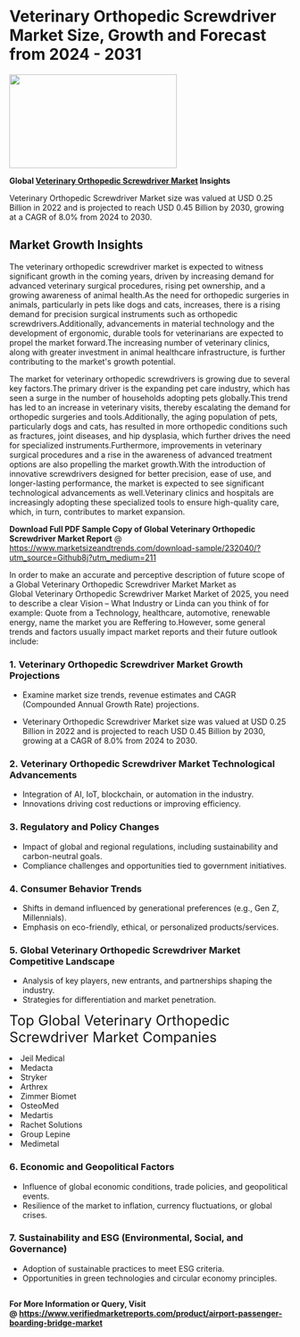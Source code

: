 <H1>Veterinary Orthopedic Screwdriver Market Size, Growth and Forecast from 2024 - 2031</H1><img class="aligncenter size-medium wp-image-584254" src="https://thirdeyenews.in/wp-content/uploads/2024/09/Global-Market-Research-300x168.jpeg" alt="" width="300" height="168" /><p><strong>Global&nbsp;<a href="https://www.marketsizeandtrends.com/download-sample/232040/?utm_source=Github8j?utm_medium=211">Veterinary Orthopedic Screwdriver Market</a> Insights</strong></p><p>Veterinary Orthopedic Screwdriver Market size was valued at USD 0.25 Billion in 2022 and is projected to reach USD 0.45 Billion by 2030, growing at a CAGR of 8.0% from 2024 to 2030.</p><p><h2>Market Growth Insights</h2> <p>The veterinary orthopedic screwdriver market is expected to witness significant growth in the coming years, driven by increasing demand for advanced veterinary surgical procedures, rising pet ownership, and a growing awareness of animal health.As the need for orthopedic surgeries in animals, particularly in pets like dogs and cats, increases, there is a rising demand for precision surgical instruments such as orthopedic screwdrivers.Additionally, advancements in material technology and the development of ergonomic, durable tools for veterinarians are expected to propel the market forward.The increasing number of veterinary clinics, along with greater investment in animal healthcare infrastructure, is further contributing to the market's growth potential.</p> <p>The market for veterinary orthopedic screwdrivers is growing due to several key factors.The primary driver is the expanding pet care industry, which has seen a surge in the number of households adopting pets globally.This trend has led to an increase in veterinary visits, thereby escalating the demand for orthopedic surgeries and tools.Additionally, the aging population of pets, particularly dogs and cats, has resulted in more orthopedic conditions such as fractures, joint diseases, and hip dysplasia, which further drives the need for specialized instruments.Furthermore, improvements in veterinary surgical procedures and a rise in the awareness of advanced treatment options are also propelling the market growth.With the introduction of innovative screwdrivers designed for better precision, ease of use, and longer-lasting performance, the market is expected to see significant technological advancements as well.Veterinary clinics and hospitals are increasingly adopting these specialized tools to ensure high-quality care, which, in turn, contributes to market expansion.<p><span class=""><strong>Download Full PDF Sample Copy of Global Veterinary Orthopedic Screwdriver Market Report</strong> @ <a href="https://www.marketsizeandtrends.com/download-sample/232040/?utm_source=Github8j?utm_medium=211" target="_blank">https://www.marketsizeandtrends.com/download-sample/232040/?utm_source=Github8j?utm_medium=211</a></span></p><p>In order to make an accurate and perceptive description of future scope of a Global&nbsp;Veterinary Orthopedic Screwdriver Market Market as Global&nbsp;Veterinary Orthopedic Screwdriver Market Market of 2025, you need to describe a clear Vision &ndash; What Industry or Linda can you think of for example: Quote from a Technology, healthcare, automotive, renewable energy, name the market you are Reffering to.However, some general trends and factors usually impact market reports and their future outlook include:</p><h3>1.&nbsp;<strong>Veterinary Orthopedic Screwdriver Market Growth Projections</strong></h3><ul><li>Examine market size trends, revenue estimates and CAGR (Compounded Annual Growth Rate) projections.</li><li><p>Veterinary Orthopedic Screwdriver Market size was valued at USD 0.25 Billion in 2022 and is projected to reach USD 0.45 Billion by 2030, growing at a CAGR of 8.0% from 2024 to 2030.</p></li></ul><h3>2.&nbsp;<strong>Veterinary Orthopedic Screwdriver Market Technological Advancements</strong></h3><ul><li>Integration of AI, IoT, blockchain, or automation in the industry.</li><li>Innovations driving cost reductions or improving efficiency.</li></ul><h3>3.&nbsp;<strong>Regulatory and Policy Changes</strong></h3><ul><li>Impact of global and regional regulations, including sustainability and carbon-neutral goals.</li><li>Compliance challenges and opportunities tied to government initiatives.</li></ul><h3>4.&nbsp;<strong>Consumer Behavior Trends</strong></h3><ul><li>Shifts in demand influenced by generational preferences (e.g., Gen Z, Millennials).</li><li>Emphasis on eco-friendly, ethical, or personalized products/services.</li></ul><h3>5.&nbsp;<strong>Global Veterinary Orthopedic Screwdriver Market Competitive Landscape</strong></h3><ul><li>Analysis of key players, new entrants, and partnerships shaping the industry.</li><li>Strategies for differentiation and market penetration.</li></ul><p data-pm-slice="1 1 []"><span style="color: inherit; font-family: inherit; font-size: 25px;">Top Global Veterinary Orthopedic Screwdriver Market Companies</span></p><div class="" data-test-id=""><p><li>Jeil Medical</li><li> Medacta</li><li> Stryker</li><li> Arthrex</li><li> Zimmer Biomet</li><li> OsteoMed</li><li> Medartis</li><li> Rachet Solutions</li><li> Group Lepine</li><li> Medimetal</li></p></div><h3>6.&nbsp;<strong>Economic and Geopolitical Factors</strong></h3><ul><li>Influence of global economic conditions, trade policies, and geopolitical events.</li><li>Resilience of the market to inflation, currency fluctuations, or global crises.</li></ul><h3>7.&nbsp;<strong>Sustainability and ESG (Environmental, Social, and Governance)</strong></h3><ul><li>Adoption of sustainable practices to meet ESG criteria.</li><li>Opportunities in green technologies and circular economy principles.</li></ul><h2><strong style="font-size: 14px;">For More Information or Query, Visit @&nbsp;</strong><a style="background-color: #ffffff; font-size: 14px;" href="https://www.marketsizeandtrends.com/report/veterinary-orthopedic-screwdriver-market/" target="_blank">https://www.verifiedmarketreports.com/product/airport-passenger-boarding-bridge-market</a></h2>
